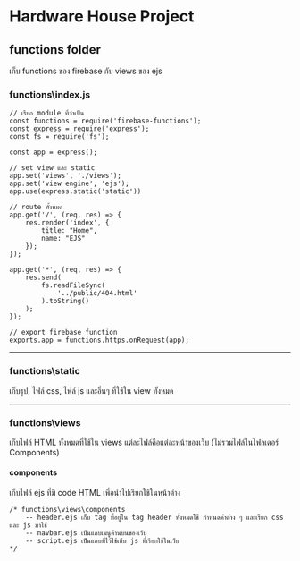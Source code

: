 # Hardware House Project

## functions folder
เก็บ functions ของ firebase กับ views ของ ejs 
### functions\index.js
``` 
// เรียก module ที่จำเป็น
const functions = require('firebase-functions');
const express = require('express');
const fs = require('fs');

const app = express();

// set view และ static
app.set('views', './views');
app.set('view engine', 'ejs');
app.use(express.static('static'))

// route ทั้งหมด
app.get('/', (req, res) => {
    res.render('index', {
        title: "Home",
        name: "EJS"
    });
});

app.get('*', (req, res) => {
    res.send(
        fs.readFileSync(
            '../public/404.html'
        ).toString()
    );
});

// export firebase function
exports.app = functions.https.onRequest(app);
```
***
### functions\static
เก็บรูป, ไฟล์ css, ไฟล์ js และอื่นๆ ที่ใช้ใน view ทั้งหมด
***
### functions\views
เก็บไฟล์ HTML ทั้งหมดที่ใช้ใน views แต่ละไฟล์คือแต่ละหน้าของเว็บ (ไม่รวมไฟล์ในโฟลเดอร์ Components)

#### components
เก็บไฟล์ ejs ที่มี code HTML เพื่อนำไปเรียกใช้ในหน้าต่าง
```
/* functions\views\components
    -- header.ejs เก็บ tag ที่อยู่ใน tag header ทั้งหมดใช้ กำหนดค่าต่าง ๆ และเรียก css และ js มาใช้
    -- navbar.ejs เป็นแถบเมนูด้านบนของเว็บ
    -- script.ejs เป็นแถบที่ไว้ใช้เก็บ js ที่เรียกใช้ในเว็บ
*/
```
